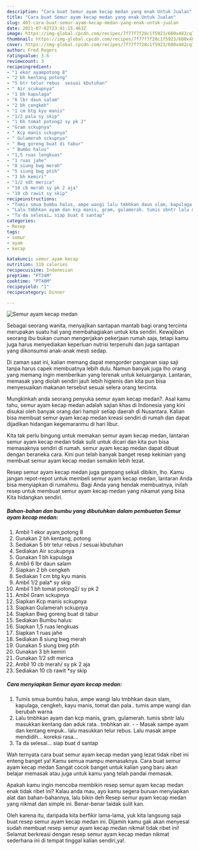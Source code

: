 ```yaml
---
description: "Cara buat Semur ayam kecap medan yang enak Untuk Jualan"
title: "Cara buat Semur ayam kecap medan yang enak Untuk Jualan"
slug: 403-cara-buat-semur-ayam-kecap-medan-yang-enak-untuk-jualan
date: 2021-07-02T23:41:15.463Z
image: https://img-global.cpcdn.com/recipes/7f77f7f28c1f5923/680x482cq70/semur-ayam-kecap-medan-foto-resep-utama.jpg
thumbnail: https://img-global.cpcdn.com/recipes/7f77f7f28c1f5923/680x482cq70/semur-ayam-kecap-medan-foto-resep-utama.jpg
cover: https://img-global.cpcdn.com/recipes/7f77f7f28c1f5923/680x482cq70/semur-ayam-kecap-medan-foto-resep-utama.jpg
author: Fred Rogers
ratingvalue: 3.6
reviewcount: 3
recipeingredient:
- "1 ekor ayampotong 8"
- "2 bh kentang potong"
- "5 btr telur rebus  sesuai kbutuhan"
- " Air scukupnya"
- "1 bh kapulaga"
- "6 lbr daun salam"
- "2 bh cengkeh"
- "1 cm btg kyu manis"
- "1/2 pala sy skip"
- "1 bh tomat potong2 sy pk 2"
- "Gram sckupnya"
- " Kcp manis sckupnya"
- " Gulamerah sckupnya"
- " Bwg goreng buat di tabur"
- " Bumbu halus"
- "1,5 ruas lengkuas"
- "1 ruas jahe"
- "8 siung bwg merah"
- "5 siung bwg ptih"
- "3 bh kemiri"
- "1/2 sdt merica"
- "10 cb merah sy pk 2 aja"
- "10 cb rawit sy skip"
recipeinstructions:
- "Tumis smua bumbu halus, ampe wangi lalu tmbhkan daun slam, kapulaga, cengkeh, kayu manis, tomat dan pala.. tumis ampe wangi dan berubah warna"
- "Lalu tmbhkan ayam dan kcp manis, gram, gulamerah. tumis sbntr lalu masukkan kentang dan aduk rata.. tmbhkan air.   Masak sampe ayam dan kentang empuk.. lalu masukkan telur rebus. Lalu masak ampe mendidih… koreksi rasa…"
- "Ta da selesai… siap buat d santap"
categories:
- Resep
tags:
- semur
- ayam
- kecap

katakunci: semur ayam kecap 
nutrition: 119 calories
recipecuisine: Indonesian
preptime: "PT34M"
cooktime: "PT40M"
recipeyield: "1"
recipecategory: Dinner

---
```



![Semur ayam kecap medan](https://img-global.cpcdn.com/recipes/7f77f7f28c1f5923/680x482cq70/semur-ayam-kecap-medan-foto-resep-utama.jpg)

Sebagai seorang wanita, menyajikan santapan mantab bagi orang tercinta merupakan suatu hal yang membahagiakan untuk kita sendiri. Kewajiban seorang ibu bukan cuman mengerjakan pekerjaan rumah saja, tetapi kamu juga harus menyediakan keperluan nutrisi terpenuhi dan juga santapan yang dikonsumsi anak-anak mesti sedap.

Di zaman  saat ini, kalian memang dapat mengorder panganan siap saji tanpa harus capek membuatnya lebih dulu. Namun banyak juga lho orang yang memang ingin memberikan yang terenak untuk keluarganya. Lantaran, memasak yang diolah sendiri jauh lebih higienis dan kita pun bisa menyesuaikan makanan tersebut sesuai selera orang tercinta. 



Mungkinkah anda seorang penyuka semur ayam kecap medan?. Asal kamu tahu, semur ayam kecap medan adalah sajian khas di Indonesia yang kini disukai oleh banyak orang dari hampir setiap daerah di Nusantara. Kalian bisa membuat semur ayam kecap medan kreasi sendiri di rumah dan dapat dijadikan hidangan kegemaranmu di hari libur.

Kita tak perlu bingung untuk memakan semur ayam kecap medan, lantaran semur ayam kecap medan tidak sulit untuk dicari dan kita pun bisa memasaknya sendiri di rumah. semur ayam kecap medan dapat dibuat dengan beraneka cara. Kini pun telah banyak banget resep kekinian yang membuat semur ayam kecap medan semakin lebih lezat.

Resep semur ayam kecap medan juga gampang sekali dibikin, lho. Kamu jangan repot-repot untuk membeli semur ayam kecap medan, lantaran Anda bisa menyiapkan di rumahmu. Bagi Anda yang hendak membuatnya, inilah resep untuk membuat semur ayam kecap medan yang nikamat yang bisa Kita hidangkan sendiri.

<!--inarticleads1-->

##### Bahan-bahan dan bumbu yang dibutuhkan dalam pembuatan Semur ayam kecap medan:

1. Ambil 1 ekor ayam,potong 8
1. Gunakan 2 bh kentang, potong
1. Sediakan 5 btr telur rebus / sesuai kbutuhan
1. Sediakan  Air scukupnya
1. Gunakan 1 bh kapulaga
1. Ambil 6 lbr daun salam
1. Siapkan 2 bh cengkeh
1. Sediakan 1 cm btg kyu manis
1. Ambil 1/2 pala* sy skip
1. Ambil 1 bh tomat potong2/ sy pk 2
1. Ambil Gram sckupnya
1. Siapkan  Kcp manis sckupnya
1. Siapkan  Gulamerah sckupnya
1. Siapkan  Bwg goreng buat di tabur
1. Sediakan  Bumbu halus:
1. Siapkan 1,5 ruas lengkuas
1. Siapkan 1 ruas jahe
1. Sediakan 8 siung bwg merah
1. Gunakan 5 siung bwg ptih
1. Gunakan 3 bh kemiri
1. Gunakan 1/2 sdt merica
1. Ambil 10 cb merah/ sy pk 2 aja
1. Sediakan 10 cb rawit *sy skip




<!--inarticleads2-->

##### Cara menyiapkan Semur ayam kecap medan:

1. Tumis smua bumbu halus, ampe wangi lalu tmbhkan daun slam, kapulaga, cengkeh, kayu manis, tomat dan pala.. tumis ampe wangi dan berubah warna
1. Lalu tmbhkan ayam dan kcp manis, gram, gulamerah. tumis sbntr lalu masukkan kentang dan aduk rata.. tmbhkan air.  -  - Masak sampe ayam dan kentang empuk.. lalu masukkan telur rebus. Lalu masak ampe mendidih… koreksi rasa…
1. Ta da selesai… siap buat d santap




Wah ternyata cara buat semur ayam kecap medan yang lezat tidak ribet ini enteng banget ya! Kamu semua mampu memasaknya. Cara buat semur ayam kecap medan Sangat cocok banget untuk kalian yang baru akan belajar memasak atau juga untuk kamu yang telah pandai memasak.

Apakah kamu ingin mencoba membikin resep semur ayam kecap medan enak tidak ribet ini? Kalau anda mau, ayo kamu segera buruan menyiapkan alat dan bahan-bahannya, lalu bikin deh Resep semur ayam kecap medan yang nikmat dan simple ini. Benar-benar taidak sulit kan. 

Oleh karena itu, daripada kita berfikir lama-lama, yuk kita langsung saja buat resep semur ayam kecap medan ini. Dijamin kamu gak akan menyesal sudah membuat resep semur ayam kecap medan nikmat tidak ribet ini! Selamat berkreasi dengan resep semur ayam kecap medan nikmat sederhana ini di tempat tinggal kalian sendiri,ya!.

